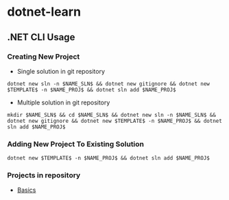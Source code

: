 # dotnet-learn

## .NET CLI Usage
### Creating New Project
* Single solution in git repository
```
dotnet new sln -n $NAME_SLN$ && dotnet new gitignore && dotnet new $TEMPLATE$ -n $NAME_PROJ$ && dotnet sln add $NAME_PROJ$
```
* Multiple solution in git repository
```
mkdir $NAME_SLN$ && cd $NAME_SLN$ && dotnet new sln -n $NAME_SLN$ && dotnet new gitignore && dotnet new $TEMPLATE$ -n $NAME_PROJ$ && dotnet sln add $NAME_PROJ$
```

### Adding New Project To Existing Solution  
```
dotnet new $TEMPLATE$ -n $NAME_PROJ$ && dotnet sln add $NAME_PROJ$
```

### Projects in repository
* [Basics](https://docs.microsoft.com/en-us/dotnet/csharp/)
